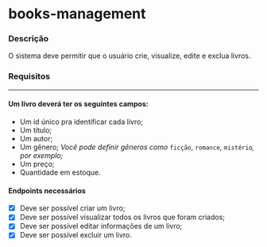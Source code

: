 # books-management

### Descrição

O sistema deve permitir que o usuário crie, visualize, edite e exclua livros.

### Requisitos

---

#### Um livro deverá ter os seguintes campos:

- Um id único pra identificar cada livro;
- Um título;
- Um autor;
- Um gênero;
*Você pode definir gêneros como* `ficção`, `romance`, `mistério`*, por exemplo;*
- Um preço;
- Quantidade em estoque.

#### Endpoints necessários

- [X] Deve ser possível criar um livro;
- [X] Deve ser possível visualizar todos os livros que foram criados;
- [X] Deve ser possível editar informações de um livro;
- [X] Deve ser possível excluir um livro.
